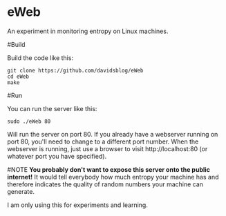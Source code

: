 # eWeb
An experiment in monitoring entropy on Linux machines.

#Build

Build the code like this:

    git clone https://github.com/davidsblog/eWeb
    cd eWeb
    make

#Run

You can run the server like this:

    sudo ./eWeb 80

Will run the server on port 80.  If you already have a webserver running on port 80, you'll need to change to a different port number.
When the webserver is running, just use a browser to visit http://localhost:80 (or whatever port you have specified).

#NOTE
**You probably don't want to expose this server onto the public internet!**  It would tell everybody how much entropy your machine has and therefore indicates the quality of random numbers your machine can generate.

I am only using this for experiments and learning.
